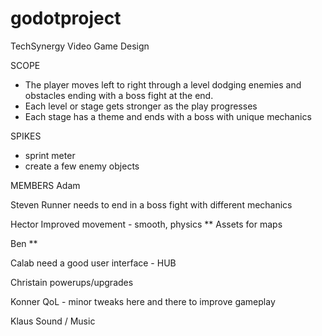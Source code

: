 # godotproject
 TechSynergy Video Game Design

SCOPE
- The player moves left to right through a level dodging enemies and obstacles ending with a boss fight at the end. 
- Each level or stage gets stronger as the play progresses
- Each stage has a theme and ends with a boss with unique mechanics

SPIKES
- sprint meter
- create a few enemy objects

MEMBERS
Adam

Steven
Runner needs to end in a boss fight with different mechanics

Hector
Improved movement - smooth, physics
** Assets for maps

Ben
**

Calab
need a good user interface - HUB

Christain
powerups/upgrades

Konner
QoL - minor tweaks here and there to improve gameplay

Klaus
Sound / Music









